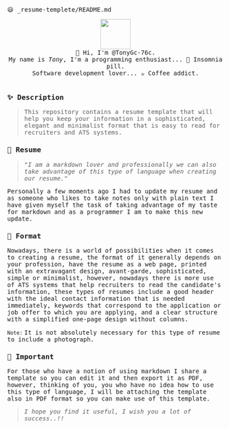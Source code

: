 <samp>😃 _resume-templete/README.md</samp>

<p align="center" >
  <img src="https://github.com/TonyGc-76c/TonyGc-76c/assets/100632594/09dffae5-68b5-4316-93bc-98e7f8351d77" style="height: 70px"><br>
  <samp>
    👋 Hi, I'm @TonyGc-76c.<br/>
    My name is <em>Tony</em>, I'm a programming enthusiast... 💊 Insomnia pill.<br/>
    Software development lover... ☕ Coffee addict.<br/><br/>
  </samp>
</p>

### <samp>✨ Description</samp>

> <samp>This repository contains a resume template that will help you keep your information in a sophisticated, elegant and minimalist format that is easy to read for recruiters and ATS systems.</samp>

### <samp>📑 Resume</samp>

> *<samp>"I am a markdown lover and professionally we can also take advantage of this type of language when creating our resume."</samp>*

<samp>Personally a few moments ago I had to update my resume and as someone who likes to take notes only with plain text I have given myself the task of taking advantage of my taste for markdown and as a programmer I am to make this new update.<samp>

### <samp>📝 Format</samp>

<samp>Nowadays, there is a world of possibilities when it comes to creating a resume, the format of it generally depends on your profession, have the resume as a web page, printed with an extravagant design, avant-garde, sophisticated, simple or minimalist, however, nowadays there is more use of ATS systems that help recruiters to read the candidate's information, these types of resumes include a good header with the ideal contact information that is needed immediately, keywords that correspond to the application or job offer to which you are applying, and a clear structure with a simplified one-page design without columns.</samp>

`Note:` <samp>It is not absolutely necessary for this type of resume to include a photograph.</samp>

### <samp>🔰 Important</samp>

<samp>For those who have a notion of using markdown I share a template so you can edit it and then export it as PDF, however, thinking of you, you who have no idea how to use this type of language, I will be attaching the template also in PDF format so you can make use of this template.</samp>

> *<samp>I hope you find it useful, I wish you a lot of success..!!</samp>*
